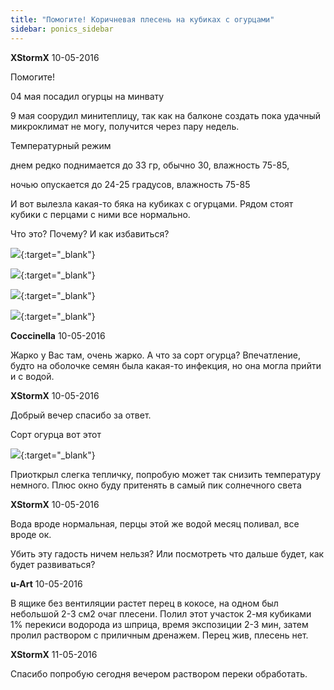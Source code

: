 ```yaml
---
title: "Помогите! Коричневая плесень на кубиках с огурцами"
sidebar: ponics_sidebar
---
```


**XStormX** 10-05-2016

Помогите!

04 мая посадил огурцы на минвату

9 мая соорудил минитеплицу, так как на балконе создать пока удачный микроклимат не могу, получится через пару недель.

Температурный режим 

днем редко поднимается до 33 гр, обычно 30, влажность 75-85, 

ночью опускается до 24-25 градусов, влажность 75-85

И вот вылезла какая-то бяка на кубиках с огурцами. Рядом стоят кубики с перцами с ними все нормально.

Что это? Почему? И как избавиться?

[![](/imagehost2/thumbs/0905hlh.jpg)](https://t.me/ponics_ru_files/17476){:target="_blank"}

[![](/imagehost2/thumbs/1005wkw.jpg)](https://t.me/ponics_ru_files/17477){:target="_blank"}

[![](/imagehost2/thumbs/10052jsj.jpg)](https://t.me/ponics_ru_files/17478){:target="_blank"}

[![](/imagehost2/thumbs/10051afa.jpg)](https://t.me/ponics_ru_files/17479){:target="_blank"}


**Coccinella** 10-05-2016

Жарко у Вас там, очень жарко. А что за сорт огурца? Впечатление, будто на оболочке семян была какая-то инфекция, но она могла прийти и с водой.


**XStormX** 10-05-2016

Добрый вечер спасибо за ответ.

Сорт огурца вот этот

[![](/imagehost2/thumbs/04056.jpg)](https://t.me/ponics_ru_files/17480){:target="_blank"}

Приоткрыл слегка тепличку, попробую может так снизить температуру немного. Плюс окно буду притенять в самый пик солнечного света


**XStormX** 10-05-2016

Вода вроде нормальная, перцы этой же водой месяц поливал, все вроде ок.

Убить эту гадость ничем нельзя? Или посмотреть что дальше будет, как будет развиваться?


**u-Art** 10-05-2016

В ящике без вентиляции растет перец в кокосе, на одном был небольшой 2-3 см2 очаг плесени. Полил этот участок 2-мя кубиками 1% перекиси водорода из шприца, время экспозиции 2-3 мин, затем пролил раствором с приличным дренажем. Перец жив, плесень нет.


**XStormX** 11-05-2016

Спасибо попробую сегодня вечером раствором переки обработать.


